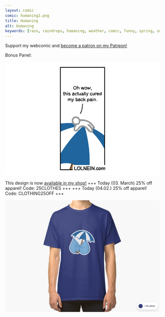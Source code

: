 ```yaml
---
layout: comic
comic: humaning2.png
title: Humaning
alt: Humaning
keywords: [rain, raindrops, humaning, weather, comic, funny, spring, summer, umbrella]
---
```


Support my webcomic and [become a patron on my Patreon!](https://www.patreon.com/lolnein)

Bonus Panel:

![Humaning Bonus Panel](/images/humaning_bonus.png)


This design is now [available in my shop!](https://lolnein.redbubble.com) +++ Today (03. March) 25% off apparel! Code: 25CLOTHES +++ +++ Today (04.02.) 25% off apparel! Code: CLOTHING25OFF +++

[![Raindrops Shirt](/images/raindrops_shirt.png)](https://lolnein.redbubble.com)
